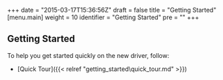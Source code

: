 +++
date = "2015-03-17T15:36:56Z"
draft = false
title = "Getting Started"
[menu.main]
  weight = 10
  identifier = "Getting Started"
  pre = "<i class='fa fa-road'></i>"
+++

## Getting Started

To help you get started quickly on the new driver, follow:

- [Quick Tour]({{< relref "getting_started\quick_tour.md" >}})
